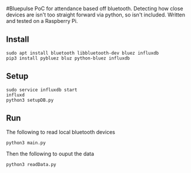 #Bluepulse
PoC for attendance based off bluetooth. Detecting how close devices are isn't too straight forward via python, so isn't included. Written and tested on a Raspberry Pi.

## Install

```
sudo apt install bluetooth libbluetooth-dev bluez influxdb
pip3 install pybluez bluz python-bluez influxdb
```

## Setup

```
sudo service influxdb start
influxd
python3 setupDB.py
```

## Run
The following to read local bluetooth devices
```
python3 main.py
``` 
Then the following to ouput the data
```
python3 readData.py
```
